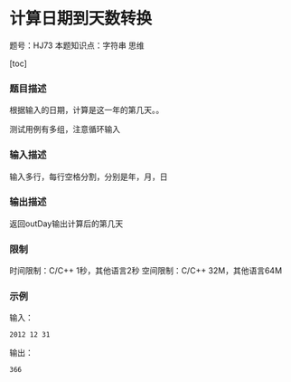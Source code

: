 # 计算日期到天数转换

题号：HJ73
本题知识点：字符串 思维

[toc]

### 题目描述

根据输入的日期，计算是这一年的第几天。。

测试用例有多组，注意循环输入

### 输入描述

输入多行，每行空格分割，分别是年，月，日

### 输出描述

返回outDay输出计算后的第几天

### 限制
时间限制：C/C++ 1秒，其他语言2秒 
空间限制：C/C++ 32M，其他语言64M

### 示例

输入：
```
2012 12 31
```

输出：
```
366
```